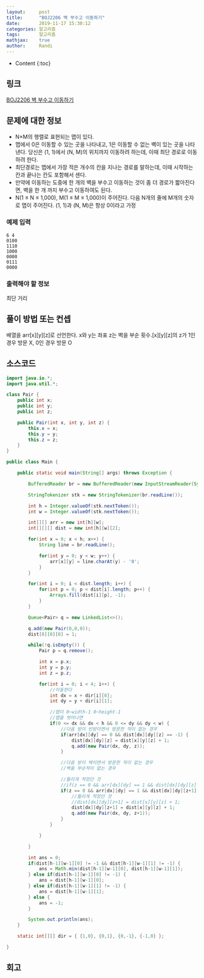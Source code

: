 ```yaml
---
layout:     post
title:      "BOJ2206 벽 부수고 이동하기"
date:       2019-11-17 15:30:12
categories: 알고리즘
tags:       알고리즘
mathjax:    true
author:     Randi
---
```


* Content
{:toc}

## 링크

[BOJ2206 벽 부수고 이동하기](https://www.acmicpc.net/problem/2206)



## 문제에 대한 정보

- N×M의 행렬로 표현되는 맵이 있다.
- 맵에서 0은 이동할 수 있는 곳을 나타내고, 1은 이동할 수 없는 벽이 있는 곳을 나타낸다. 당신은 (1, 1)에서 (N, M)의 위치까지 이동하려 하는데, 이때 최단 경로로 이동하려 한다.
- 최단경로는 맵에서 가장 적은 개수의 칸을 지나는 경로를 말하는데, 이때 시작하는 칸과 끝나는 칸도 포함해서 센다.
- 만약에 이동하는 도중에 한 개의 벽을 부수고 이동하는 것이 좀 더 경로가 짧아진다면, 벽을 한 개 까지 부수고 이동하여도 된다.
- N(1 ≤ N ≤ 1,000), M(1 ≤ M ≤ 1,000)이 주어진다. 다음 N개의 줄에 M개의 숫자로 맵이 주어진다. (1, 1)과 (N, M)은 항상 0이라고 가정

### 예제 입력

```text
6 4
0100
1110
1000
0000
0111
0000
```

### 출력해야 할 정보

최단 거리

## 풀이 방법 또는 컨셉

배열을 arr[x][y][z]로 선언한다. x와 y는 좌표 z는 벽을 부순 횟수.[x][y][z]의 z가 1인 경우 방문 X, 0인 경우 방문 O

## 소스코드

```java
import java.io.*;
import java.util.*;

class Pair {
	public int x;
	public int y;
	public int z;

	public Pair(int x, int y, int z) {
		this.x = x;
		this.y = y;
		this.z = z;
	}
}

public class Main {

	public static void main(String[] args) throws Exception {

		BufferedReader br = new BufferedReader(new InputStreamReader(System.in));

		StringTokenizer stk = new StringTokenizer(br.readLine());

		int h = Integer.valueOf(stk.nextToken());
		int w = Integer.valueOf(stk.nextToken());

		int[][] arr = new int[h][w];
		int[][][] dist = new int[h][w][2];

		for(int x = 0; x < h; x++) {
			String line = br.readLine();

			for(int y = 0; y < w; y++) {
				arr[x][y] = line.charAt(y) - '0';
			}
		}

		for(int i = 0; i < dist.length; i++) {
			for(int p = 0; p < dist[i].length; p++) {
				Arrays.fill(dist[i][p], -1);
			}
		}

		Queue<Pair> q = new LinkedList<>();

		q.add(new Pair(0,0,0));
		dist[0][0][0] = 1;

		while(!q.isEmpty()) {
			Pair p = q.remove();

			int x = p.x;
			int y = p.y;
			int z = p.z;

			for(int i = 0; i < 4; i++) {
				//이동한다
				int dx = x + dir[i][0];
				int dy = y + dir[i][1];

				//맵이 0~width-1 0~height-1
				//맵을 벗어나면
				if(0 <= dx && dx < h && 0 <= dy && dy < w) {
					//다음 방이 빈방이면서 방문한 적이 없는 경우
					if(arr[dx][dy] == 0 && dist[dx][dy][z] == -1) {
						dist[dx][dy][z] = dist[x][y][z] + 1;
						q.add(new Pair(dx, dy, z));
					}

					//다음 방이 벽이면서 방문한 적이 없는 경우
					//벽을 부순적이 없는 경우

					//틀리게 적었던 것
					//if(z == 0 && arr[dx][dy] == 1 && dist[dx][dy][z] == 0) {
					if(z == 0 && arr[dx][dy] == 1 && dist[dx][dy][z+1] == -1) {
						//틀리게 적었던 것
						//dist[dx][dy][z+1] = dist[x][y][z] + 1;
						dist[dx][dy][z+1] = dist[x][y][z] + 1;
						q.add(new Pair(dx, dy, z+1));
					}
				}

			}

		}

		int ans = 0;
		if(dist[h-1][w-1][0] != -1 && dist[h-1][w-1][1] != -1) {
			ans = Math.min(dist[h-1][w-1][0], dist[h-1][w-1][1]);
		} else if(dist[h-1][w-1][0] != -1) {
			ans = dist[h-1][w-1][0];
		} else if(dist[h-1][w-1][1] != -1) {
			ans = dist[h-1][w-1][1];
		} else {
			ans = -1;
		}

		System.out.println(ans);
	}

	static int[][] dir = { {1,0}, {0,1}, {0,-1}, {-1,0} };

}
```

## 회고
